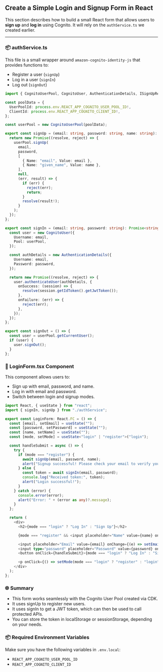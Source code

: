 ## Create a Simple Login and Signup Form in React

This section describes how to build a small React form that allows users to **sign up** and **log in** using Cognito. It will rely on the `authService.ts` we created earlier.

---

### 📦 authService.ts

This file is a small wrapper around `amazon-cognito-identity-js` that provides functions to:

- Register a user (`signUp`)
- Log in a user (`signIn`)
- Log out (`signOut`)

```typescript
import { CognitoUserPool, CognitoUser, AuthenticationDetails, ISignUpResult } from "amazon-cognito-identity-js";

const poolData = {
  UserPoolId: process.env.REACT_APP_COGNITO_USER_POOL_ID!,
  ClientId: process.env.REACT_APP_COGNITO_CLIENT_ID!,
};

const userPool = new CognitoUserPool(poolData);

export const signUp = (email: string, password: string, name: string): Promise<ISignUpResult> => {
  return new Promise((resolve, reject) => {
    userPool.signUp(
      email,
      password,
      [
        { Name: "email", Value: email },
        { Name: "given_name", Value: name },
      ],
      null,
      (err, result) => {
        if (err) {
          reject(err);
          return;
        }
        resolve(result!);
      }
    );
  });
};

export const signIn = (email: string, password: string): Promise<string> => {
  const user = new CognitoUser({
    Username: email,
    Pool: userPool,
  });

  const authDetails = new AuthenticationDetails({
    Username: email,
    Password: password,
  });

  return new Promise((resolve, reject) => {
    user.authenticateUser(authDetails, {
      onSuccess: (session) => {
        resolve(session.getIdToken().getJwtToken());
      },
      onFailure: (err) => {
        reject(err);
      },
    });
  });
};

export const signOut = () => {
  const user = userPool.getCurrentUser();
  if (user) {
    user.signOut();
  }
};
```

### 📝 LoginForm.tsx Component

This component allows users to:

- Sign up with email, password, and name.
- Log in with email and password.
- Switch between login and signup modes.

```typescript
import React, { useState } from "react";
import { signIn, signUp } from "./authService";

export const LoginForm: React.FC = () => {
  const [email, setEmail] = useState("");
  const [password, setPassword] = useState("");
  const [name, setName] = useState("");
  const [mode, setMode] = useState<"login" | "register">("login");

  const handleSubmit = async () => {
    try {
      if (mode === "register") {
        await signUp(email, password, name);
        alert("Signup successful! Please check your email to verify your account.");
      } else {
        const token = await signIn(email, password);
        console.log("Received token:", token);
        alert("Login successful!");
      }
    } catch (error) {
      console.error(error);
      alert("Error: " + (error as any)?.message);
    }
  };

  return (
    <div>
      <h2>{mode === "login" ? "Log In" : "Sign Up"}</h2>

      {mode === "register" && <input placeholder="Name" value={name} onChange={(e) => setName(e.target.value)} />}

      <input placeholder="Email" value={email} onChange={(e) => setEmail(e.target.value)} />
      <input type="password" placeholder="Password" value={password} onChange={(e) => setPassword(e.target.value)} />
      <button onClick={handleSubmit}>{mode === "login" ? "Log In" : "Sign Up"}</button>

      <p onClick={() => setMode(mode === "login" ? "register" : "login")}>{mode === "login" ? "Don't have an account? Sign up" : "Already have an account? Log in"}</p>
    </div>
  );
};
```

### 🌐 Summary

- This form works seamlessly with the Cognito User Pool created via CDK.
- It uses signUp to register new users.
- It uses signIn to get a JWT token, which can then be used to call protected APIs.
- You can store the token in localStorage or sessionStorage, depending on your needs.

### 📦 Required Environment Variables

Make sure you have the following variables in `.env.local`:

- `REACT_APP_COGNITO_USER_POOL_ID`
- `REACT_APP_COGNITO_CLIENT_ID`
